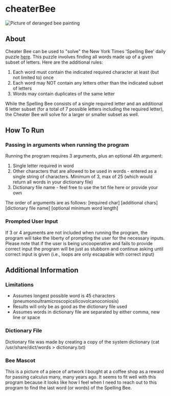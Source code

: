 # cheaterBee
![Picture of deranged bee painting](https://github.com/ejamison3/cheaterBee/blob/main/mascot.jpg?raw=true)
## About
Cheater Bee can be used to "solve" the New York Times 'Spelling Bee' daily puzzle [here](https://www.nytimes.com/puzzles/spelling-bee). This puzzle involves finding all words made up of a given subset of letters. Here are the additional rules:
1. Each word must contain the indicated required character at least (but not limited to) once
2. Each word may NOT contain any letters other than the indicated subset of letters
3. Words may contain duplicates of the same letter

While the Spelling Bee consists of a single required letter and an additional 6 letter subset (for a total of 7 possible letters including the required letter), the Cheater Bee will solve for a larger or smaller subset  as well. 


## How To Run
### Passing in arguments when running the program
Running the program requires 3 arguments, plus an optional 4th argument: 
1. Single letter required in word
2. Other characters that are allowed to be used in words - entered as a single string of characters. Minimum of 3, max of 25 (which would return all words in your dictionary file)
3. Dictionary file name - feel free to use the txt file here or provide your own

The order of arguments are as follows:
[required char] [additional chars] [dictionary file name] [optional minimum word length]

### Prompted User Input
If 3 or 4 arguments are not included when running the program, the program will take the liberty of prompting the user for the necessary inputs. Please note that if the user is being uncooperative and fails to provide correct input the program will be just as stubborn and continue asking until correct input is given (i.e., loops are only escapable with correct input)

## Additional Information

### Limitations
- Assumes longest possible word is 45 characters (pneumonoultramicroscopicsilicovolcanoconiosis)
- Results will only be as good as the dictionary file used
- Assumes words in dictionary file are separated by either comma, new line or space

### Dictionary File
Dictionary file was made by creating a copy of the system dictionary (cat /usr/share/dict/words > dictionary.txt)

### Bee Mascot 
This is a picture of a piece of artwork I bought at a coffee shop as a reward for passing calculus many, many years ago. It seems to fit well with this program because it looks like how I feel when I need to reach out to this program to find the last word (or words) of the Spelling Bee. 
